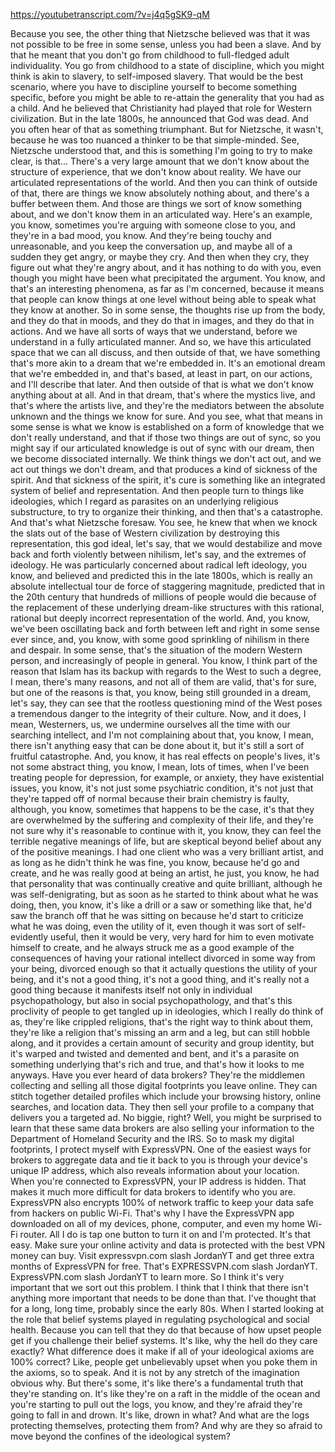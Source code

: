 https://youtubetranscript.com/?v=j4q5gSK9-qM

 Because you see, the other thing that Nietzsche believed was that it was not possible to be free in some sense, unless you had been a slave. And by that he meant that you don't go from childhood to full-fledged adult individuality. You go from childhood to a state of discipline, which you might think is akin to slavery, to self-imposed slavery. That would be the best scenario, where you have to discipline yourself to become something specific, before you might be able to re-attain the generality that you had as a child. And he believed that Christianity had played that role for Western civilization. But in the late 1800s, he announced that God was dead. And you often hear of that as something triumphant. But for Nietzsche, it wasn't, because he was too nuanced a thinker to be that simple-minded. See, Nietzsche understood that, and this is something I'm going to try to make clear, is that... There's a very large amount that we don't know about the structure of experience, that we don't know about reality. We have our articulated representations of the world. And then you can think of outside of that, there are things we know absolutely nothing about, and there's a buffer between them. And those are things we sort of know something about, and we don't know them in an articulated way. Here's an example, you know, sometimes you're arguing with someone close to you, and they're in a bad mood, you know. And they're being touchy and unreasonable, and you keep the conversation up, and maybe all of a sudden they get angry, or maybe they cry. And then when they cry, they figure out what they're angry about, and it has nothing to do with you, even though you might have been what precipitated the argument. You know, and that's an interesting phenomena, as far as I'm concerned, because it means that people can know things at one level without being able to speak what they know at another. So in some sense, the thoughts rise up from the body, and they do that in moods, and they do that in images, and they do that in actions. And we have all sorts of ways that we understand, before we understand in a fully articulated manner. And so, we have this articulated space that we can all discuss, and then outside of that, we have something that's more akin to a dream that we're embedded in. It's an emotional dream that we're embedded in, and that's based, at least in part, on our actions, and I'll describe that later. And then outside of that is what we don't know anything about at all. And in that dream, that's where the mystics live, and that's where the artists live, and they're the mediators between the absolute unknown and the things we know for sure. And you see, what that means in some sense is what we know is established on a form of knowledge that we don't really understand, and that if those two things are out of sync, so you might say if our articulated knowledge is out of sync with our dream, then we become dissociated internally. We think things we don't act out, and we act out things we don't dream, and that produces a kind of sickness of the spirit. And that sickness of the spirit, it's cure is something like an integrated system of belief and representation. And then people turn to things like ideologies, which I regard as parasites on an underlying religious substructure, to try to organize their thinking, and then that's a catastrophe. And that's what Nietzsche foresaw. You see, he knew that when we knock the slats out of the base of Western civilization by destroying this representation, this god ideal, let's say, that we would destabilize and move back and forth violently between nihilism, let's say, and the extremes of ideology. He was particularly concerned about radical left ideology, you know, and believed and predicted this in the late 1800s, which is really an absolute intellectual tour de force of staggering magnitude, predicted that in the 20th century that hundreds of millions of people would die because of the replacement of these underlying dream-like structures with this rational, rational but deeply incorrect representation of the world. And, you know, we've been oscillating back and forth between left and right in some sense ever since, and, you know, with some good sprinkling of nihilism in there and despair. In some sense, that's the situation of the modern Western person, and increasingly of people in general. You know, I think part of the reason that Islam has its backup with regards to the West to such a degree, I mean, there's many reasons, and not all of them are valid, that's for sure, but one of the reasons is that, you know, being still grounded in a dream, let's say, they can see that the rootless questioning mind of the West poses a tremendous danger to the integrity of their culture. Now, and it does, I mean, Westerners, us, we undermine ourselves all the time with our searching intellect, and I'm not complaining about that, you know, I mean, there isn't anything easy that can be done about it, but it's still a sort of fruitful catastrophe. And, you know, it has real effects on people's lives, it's not some abstract thing, you know, I mean, lots of times, when I've been treating people for depression, for example, or anxiety, they have existential issues, you know, it's not just some psychiatric condition, it's not just that they're tapped off of normal because their brain chemistry is faulty, although, you know, sometimes that happens to be the case, it's that they are overwhelmed by the suffering and complexity of their life, and they're not sure why it's reasonable to continue with it, you know, they can feel the terrible negative meanings of life, but are skeptical beyond belief about any of the positive meanings. I had one client who was a very brilliant artist, and as long as he didn't think he was fine, you know, because he'd go and create, and he was really good at being an artist, he just, you know, he had that personality that was continually creative and quite brilliant, although he was self-denigrating, but as soon as he started to think about what he was doing, then, you know, it's like a drill or a saw or something like that, he'd saw the branch off that he was sitting on because he'd start to criticize what he was doing, even the utility of it, even though it was sort of self-evidently useful, then it would be very, very hard for him to even motivate himself to create, and he always struck me as a good example of the consequences of having your rational intellect divorced in some way from your being, divorced enough so that it actually questions the utility of your being, and it's not a good thing, it's not a good thing, and it's really not a good thing because it manifests itself not only in individual psychopathology, but also in social psychopathology, and that's this proclivity of people to get tangled up in ideologies, which I really do think of as, they're like crippled religions, that's the right way to think about them, they're like a religion that's missing an arm and a leg, but can still hobble along, and it provides a certain amount of security and group identity, but it's warped and twisted and demented and bent, and it's a parasite on something underlying that's rich and true, and that's how it looks to me anyways. Have you ever heard of data brokers? They're the middlemen collecting and selling all those digital footprints you leave online. They can stitch together detailed profiles which include your browsing history, online searches, and location data. They then sell your profile to a company that delivers you a targeted ad. No biggie, right? Well, you might be surprised to learn that these same data brokers are also selling your information to the Department of Homeland Security and the IRS. So to mask my digital footprints, I protect myself with ExpressVPN. One of the easiest ways for brokers to aggregate data and tie it back to you is through your device's unique IP address, which also reveals information about your location. When you're connected to ExpressVPN, your IP address is hidden. That makes it much more difficult for data brokers to identify who you are. ExpressVPN also encrypts 100% of network traffic to keep your data safe from hackers on public Wi-Fi. That's why I have the ExpressVPN app downloaded on all of my devices, phone, computer, and even my home Wi-Fi router. All I do is tap one button to turn it on and I'm protected. It's that easy. Make sure your online activity and data is protected with the best VPN money can buy. Visit expressvpn.com slash JordanYT and get three extra months of ExpressVPN for free. That's EXPRESSVPN.com slash JordanYT. ExpressVPN.com slash JordanYT to learn more. So I think it's very important that we sort out this problem. I think that I think that there isn't anything more important that needs to be done than that. I've thought that for a long, long time, probably since the early 80s. When I started looking at the role that belief systems played in regulating psychological and social health. Because you can tell that they do that because of how upset people get if you challenge their belief systems. It's like, why the hell do they care exactly? What difference does it make if all of your ideological axioms are 100% correct? Like, people get unbelievably upset when you poke them in the axioms, so to speak. And it is not by any stretch of the imagination obvious why. But there's some, it's like there's a fundamental truth that they're standing on. It's like they're on a raft in the middle of the ocean and you're starting to pull out the logs, you know, and they're afraid they're going to fall in and drown. It's like, drown in what? And what are the logs protecting themselves, protecting them from? And why are they so afraid to move beyond the confines of the ideological system?